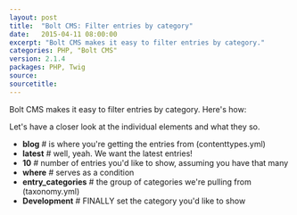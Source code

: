 ```yaml
---
layout: post
title:  "Bolt CMS: Filter entries by category"
date:   2015-04-11 08:00:00
excerpt: "Bolt CMS makes it easy to filter entries by category."
categories: PHP, "Bolt CMS"
version: 2.1.4
packages: PHP, Twig
source:
sourcetitle:
---
```


Bolt CMS makes it easy to filter entries by category. Here's how:

<script src="https://gist.github.com/franzos/13a7eb4ec60990c00447.js"></script>

Let's have a closer look at the individual elements and what they so.

- **blog** # is where you're getting the entries from (contenttypes.yml)
- **latest** # well, yeah. We want the latest entries!
- **10** # number of entries you'd like to show, assuming you have that many
- **where** # serves as a condition
- **entry_categories** # the group of categories we're pulling from (taxonomy.yml)
- **Development** # FINALLY set the category you'd like to show
